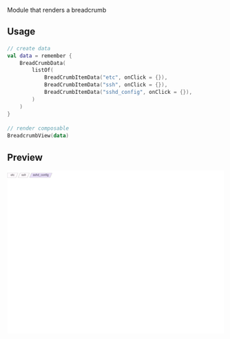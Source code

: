 Module that renders a breadcrumb

## Usage

```kotlin
// create data
val data = remember {
    BreadCrumbData(
        listOf(
            BreadCrumbItemData("etc", onClick = {}),
            BreadCrumbItemData("ssh", onClick = {}),
            BreadCrumbItemData("sshd_config", onClick = {}),
        )
    )
}

// render composable
BreadcrumbView(data)
```

## Preview

[![screenshot](preview/BreadCrumbView.png)](preview/BreadCrumbView.png)
